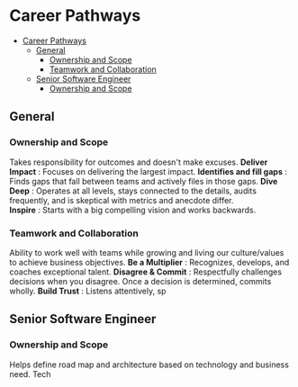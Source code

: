 # Career Pathways

- [Career Pathways](#career-pathways)
  - [General](#general)
    - [Ownership and Scope](#ownership-and-scope)
    - [Teamwork and Collaboration](#teamwork-and-collaboration)
  - [Senior Software Engineer](#senior-software-engineer)
    - [Ownership and Scope](#ownership-and-scope-1)

## General

### Ownership and Scope
Takes responsibility for outcomes and doesn't make excuses.
**Deliver Impact** : Focuses on delivering the largest impact. 
**Identifies and fill gaps** : Finds gaps that fall between teams and actively files in those gaps. 
**Dive Deep** : Operates at all levels, stays connected to the details, audits frequently, and is skeptical with metrics and anecdote differ.  
**Inspire** : Starts with a big compelling vision and works backwards. 

### Teamwork and Collaboration
Ability to work well with teams while growing and living our culture/values to achieve business objectives.
**Be a Multiplier** : Recognizes, develops, and coaches exceptional talent. 
**Disagree & Commit** : Respectfully challenges decisions when you disagree. Once a decision is determined, commits wholly. 
**Build Trust** : Listens attentively, sp

## Senior Software Engineer

### Ownership and Scope
Helps define road map and architecture based on technology and business need. Tech

